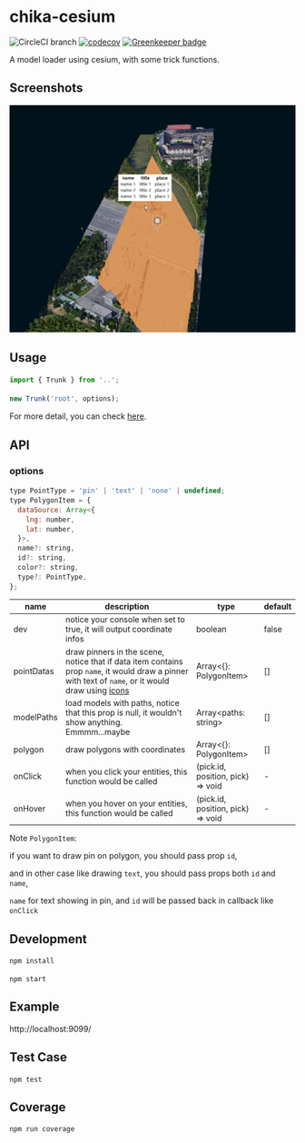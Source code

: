 # chika-cesium

![CircleCI branch](https://img.shields.io/circleci/project/github/zy410419243/chika-cesium/master.svg) [![codecov](https://codecov.io/gh/zy410419243/chika-cesium/branch/master/graph/badge.svg)](https://codecov.io/gh/zy410419243/chika-cesium) [![Greenkeeper badge](https://badges.greenkeeper.io/zy410419243/chika-cesium.svg)](https://greenkeeper.io/)

A model loader using cesium, with some trick functions.

## Screenshots

<img src="./docs/screenshot.png" />

## Usage

```js
import { Trunk } from '..';

new Trunk('root', options);
```

For more detail, you can check [here](./src/demo/index.ts).

## API

### options

```jsx
type PointType = 'pin' | 'text' | 'none' | undefined;
type PolygonItem = {
  dataSource: Array<{
    lng: number,
    lat: number,
  }>,
  name?: string,
  id?: string,
  color?: string,
  type?: PointType,
};
```

| name       | description                                                                                                                                                                               | type                              | default |
| ---------- | ----------------------------------------------------------------------------------------------------------------------------------------------------------------------------------------- | --------------------------------- | ------- |
| dev        | notice your console when set to true, it will output coordinate infos                                                                                                                     | boolean                           | false   |
| pointDatas | draw pinners in the scene, notice that if data item contains prop `name`, it would draw a pinner with text of `name`, or it would draw using [icons](https://labs.mapbox.com/maki-icons/) | Array<{}: PolygonItem>            | []      |
| modelPaths | load models with paths, notice that this prop is null, it wouldn't show anything. Emmmm...maybe                                                                                           | Array<paths: string>              | []      |
| polygon    | draw polygons with coordinates                                                                                                                                                            | Array<{}: PolygonItem>            | []      |
| onClick    | when you click your entities, this function would be called                                                                                                                               | (pick.id, position, pick) => void | -       |
| onHover    | when you hover on your entities, this function would be called                                                                                                                            | (pick.id, position, pick) => void | -       |

Note `PolygonItem`:

if you want to draw pin on polygon, you should pass prop `id`,

and in other case like drawing `text`, you should pass props both `id` and `name`,

`name` for text showing in pin, and `id` will be passed back in callback like `onClick`

## Development

```
npm install

npm start
```

## Example

http://localhost:9099/

## Test Case

```
npm test
```

## Coverage

```
npm run coverage
```
